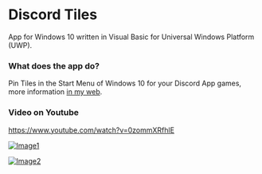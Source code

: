 # Discord Tiles

App for Windows 10 written in Visual Basic for Universal Windows Platform (UWP).

### What does the app do?

Pin Tiles in the Start Menu of Windows 10 for your Discord App games, more information [in my web](https://pepeizqapps.com/app/discord-tiles/).

### Video on Youtube
https://www.youtube.com/watch?v=0zommXRfhlE

[![Image1](https://i.imgur.com/lPjgflu.png)](https://pepeizqapps.com/app/discord-tiles/)

[![Image2](https://i.imgur.com/2Es84Mg.png)](https://pepeizqapps.com/app/discord-tiles/)
